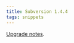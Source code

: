 ```yaml
---
title: Subversion 1.4.4
tags: snippets
---
```


[Upgrade notes](http://www.wincent.com/wiki/Upgrading_to_Subversion_1.4.4).
